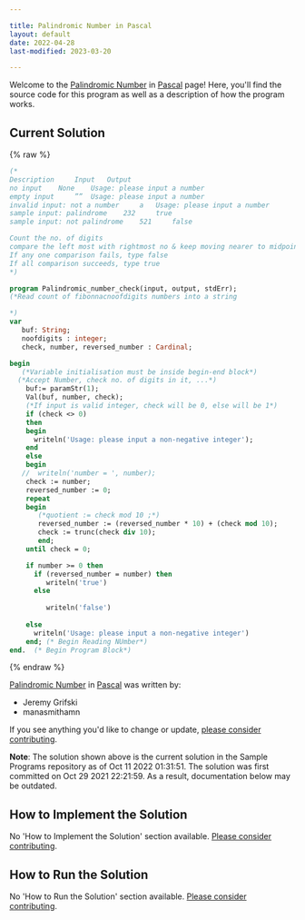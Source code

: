 ```yaml
---

title: Palindromic Number in Pascal
layout: default
date: 2022-04-28
last-modified: 2023-03-20

---
```


Welcome to the [Palindromic Number](https://sampleprograms.io/projects/palindromic-number) in [Pascal](https://sampleprograms.io/languages/pascal) page! Here, you'll find the source code for this program as well as a description of how the program works.

## Current Solution

{% raw %}

```pascal
(*
Description 	Input 	Output
no input 	None 	Usage: please input a number
empty input 	”” 	Usage: please input a number
invalid input: not a number 	a 	Usage: please input a number
sample input: palindrome 	232 	true
sample input: not palindrome 	521 	false

Count the no. of digits
compare the left most with rightmost no & keep moving nearer to midpoint
If any one comparison fails, type false
If all comparison succeeds, type true
*)

program Palindromic_number_check(input, output, stdErr);
(*Read count of fibonnacnoofdigits numbers into a string

*)
var
   buf: String;
   noofdigits : integer;
   check, number, reversed_number : Cardinal;

begin
   (*Variable initialisation must be inside begin-end block*)
  (*Accept Number, check no. of digits in it, ...*)
    buf:= paramStr(1);
    Val(buf, number, check);  
    (*If input is valid integer, check will be 0, else will be 1*)
    if (check <> 0)
    then
    begin
      writeln('Usage: please input a non-negative integer');
    end
    else
    begin
   //  writeln('number = ', number);
    check := number;
    reversed_number := 0;
    repeat
    begin
       (*quotient := check mod 10 ;*)
       reversed_number := (reversed_number * 10) + (check mod 10);
       check := trunc(check div 10);
       end;
    until check = 0;

    if number >= 0 then
      if (reversed_number = number) then
         writeln('true')
      else
      
         writeln('false')
   
    else
      writeln('Usage: please input a non-negative integer')
    end; (* Begin Reading NUmber*)
end.  (* Begin Program Block*)
```

{% endraw %}

[Palindromic Number](https://sampleprograms.io/projects/palindromic-number) in [Pascal](https://sampleprograms.io/languages/pascal) was written by:

- Jeremy Grifski
- manasmithamn

If you see anything you'd like to change or update, [please consider contributing](https://github.com/TheRenegadeCoder/sample-programs).

**Note**: The solution shown above is the current solution in the Sample Programs repository as of Oct 11 2022 01:31:51. The solution was first committed on Oct 29 2021 22:21:59. As a result, documentation below may be outdated.

## How to Implement the Solution

No 'How to Implement the Solution' section available. [Please consider contributing](https://github.com/TheRenegadeCoder/sample-programs-website).

## How to Run the Solution

No 'How to Run the Solution' section available. [Please consider contributing](https://github.com/TheRenegadeCoder/sample-programs-website).